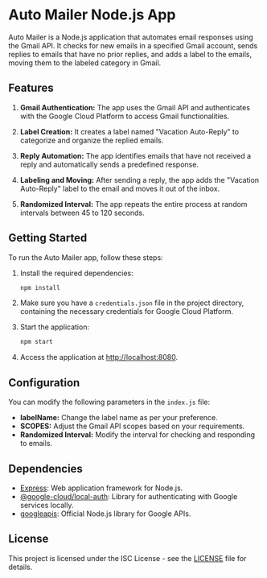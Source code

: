 # Auto Mailer Node.js App

Auto Mailer is a Node.js application that automates email responses using the Gmail API. It checks for new emails in a specified Gmail account, sends replies to emails that have no prior replies, and adds a label to the emails, moving them to the labeled category in Gmail.

## Features

1. **Gmail Authentication:** The app uses the Gmail API and authenticates with the Google Cloud Platform to access Gmail functionalities.

2. **Label Creation:** It creates a label named "Vacation Auto-Reply" to categorize and organize the replied emails.

3. **Reply Automation:** The app identifies emails that have not received a reply and automatically sends a predefined response.

4. **Labeling and Moving:** After sending a reply, the app adds the "Vacation Auto-Reply" label to the email and moves it out of the inbox.

5. **Randomized Interval:** The app repeats the entire process at random intervals between 45 to 120 seconds.

## Getting Started

To run the Auto Mailer app, follow these steps:

1. Install the required dependencies:
   ```bash
   npm install
   ```

2. Make sure you have a `credentials.json` file in the project directory, containing the necessary credentials for Google Cloud Platform.

3. Start the application:
   ```bash
   npm start
   ```

4. Access the application at [http://localhost:8080](http://localhost:8080).

## Configuration

You can modify the following parameters in the `index.js` file:

- **labelName:** Change the label name as per your preference.
- **SCOPES:** Adjust the Gmail API scopes based on your requirements.
- **Randomized Interval:** Modify the interval for checking and responding to emails.

## Dependencies

- [Express](https://www.npmjs.com/package/express): Web application framework for Node.js.
- [@google-cloud/local-auth](https://www.npmjs.com/package/@google-cloud/local-auth): Library for authenticating with Google services locally.
- [googleapis](https://www.npmjs.com/package/googleapis): Official Node.js library for Google APIs.

## License

This project is licensed under the ISC License - see the [LICENSE](LICENSE) file for details.
